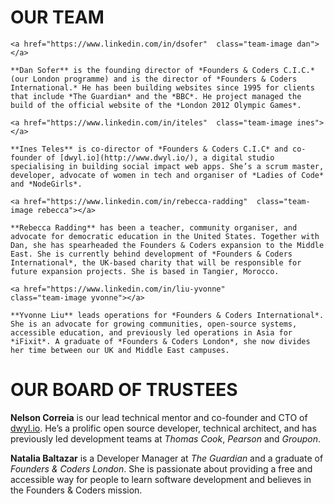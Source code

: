 # OUR TEAM

<div class="about-management">

	<a href="https://www.linkedin.com/in/dsofer"  class="team-image dan"></a>

	**Dan Sofer** is the founding director of *Founders & Coders C.I.C.* (our London programme) and is the director of *Founders & Coders International.* He has been building websites since 1995 for clients that include *The Guardian* and the *BBC*. He project managed the build of the official website of the *London 2012 Olympic Games*.

	<a href="https://www.linkedin.com/in/iteles"  class="team-image ines"></a>

	**Ines Teles** is co-director of *Founders & Coders C.I.C* and co-founder of [dwyl.io](http://www.dwyl.io/), a digital studio specialising in building social impact web apps. She’s a scrum master, developer, advocate of women in tech and organiser of *Ladies of Code* and *NodeGirls*.

	<a href="https://www.linkedin.com/in/rebecca-radding"  class="team-image rebecca"></a>

	**Rebecca Radding** has been a teacher, community organiser, and advocate for democratic education in the United States. Together with Dan, she has spearheaded the Founders & Coders expansion to the Middle East. She is currently behind development of *Founders & Coders International*, the UK-based charity that will be responsible for future expansion projects. She is based in Tangier, Morocco.

	<a href="https://www.linkedin.com/in/liu-yvonne"  
	class="team-image yvonne"></a>

	**Yvonne Liu** leads operations for *Founders & Coders International*. She is an advocate for growing communities, open-source systems, accessible education, and previously led operations in Asia for *iFixit*. A graduate of *Founders & Coders London*, she now divides her time between our UK and Middle East campuses.

</div>

# OUR BOARD OF TRUSTEES

<div class="about-management">

<a href="https://www.linkedin.com/in/nelsonic"  class="team-image nelson"></a>

**Nelson Correia** is our lead technical mentor and co-founder and CTO of [dwyl.io](http://www.dwyl.io/). He’s a prolific open source developer, technical architect, and has previously led development teams at *Thomas Cook*, *Pearson* and *Groupon*.

</div>

<a href="https://www.linkedin.com/in/natalia-baltazar-31051159/"  class="team-image natalia2"></a>

**Natalia Baltazar** is a Developer Manager at *The Guardian* and a graduate of *Founders & Coders London*. She is passionate about providing a free and accessible way for people to learn software development and believes in the Founders & Coders mission.

</div>
